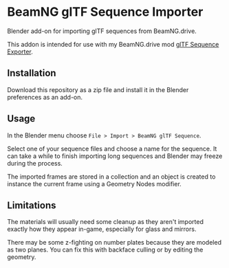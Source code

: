 # BeamNG glTF Sequence Importer

Blender add-on for importing glTF sequences from BeamNG.drive.

This addon is intended for use with my BeamNG.drive mod [glTF Sequence Exporter](https://github.com/oli-caon/beamng-gltf-sequence-exporter).

## Installation

Download this repository as a zip file and install it in the Blender preferences as an add-on.

## Usage

In the Blender menu choose
`File > Import > BeamNG glTF Sequence`.

Select one of your sequence files and choose a name for the sequence. It can take a while to finish importing long sequences and Blender may freeze during the process.

The imported frames are stored in a collection and an object is created to instance the current frame using a Geometry Nodes modifier.

## Limitations

The materials will usually need some cleanup as they aren't imported exactly how they appear in-game, especially for glass and mirrors.

There may be some z-fighting on number plates because they are modeled as two planes. You can fix this with backface culling or by editing the geometry.
